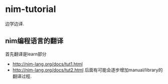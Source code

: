 # nim-tutorial
边学边译.

## nim编程语言的翻译

首先翻译是learn部分
* http://nim-lang.org/docs/tut1.html
* http://nim-lang.org/docs/tut2.html
后面有可能会逐步增加manual/library的翻译过程.

